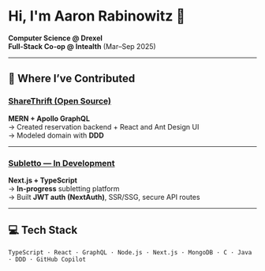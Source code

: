 # Hi, I'm Aaron Rabinowitz 👋

**Computer Science @ Drexel**  
**Full-Stack Co-op @ Intealth** (Mar–Sep 2025)  

---

## 🚀 Where I’ve Contributed

### **[ShareThrift (Open Source)](https://github.com/simnova/sharethrift)**  
**MERN + Apollo GraphQL**  
→ Created reservation backend + React and Ant Design UI  
→ Modeled domain with **DDD**  

---

### **[Subletto — In Development](https://github.com/aaron-rab/sublet-project)**  
**Next.js + TypeScript**  
→ **In-progress** subletting platform  
→ Built **JWT auth (NextAuth)**, SSR/SSG, secure API routes  

---

## 💻 Tech Stack
```text
TypeScript · React · GraphQL · Node.js · Next.js · MongoDB · C · Java · DDD · GitHub Copilot
